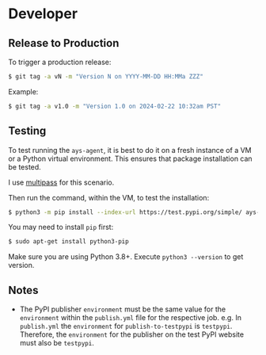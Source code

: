 # Developer

## Release to Production

To trigger a production release:

```bash
$ git tag -a vN -m "Version N on YYYY-MM-DD HH:MMa ZZZ"
```

Example:
```bash
$ git tag -a v1.0 -m "Version 1.0 on 2024-02-22 10:32am PST"
```

## Testing

To test running the `ays-agent`, it is best to do it on a fresh instance of a VM or a Python virtual environment. This ensures that package installation can be tested.

I use [multipass](https://multipass.run/install) for this scenario.

Then run the command, within the VM, to test the installation:

```bash
$ python3 -m pip install --index-url https://test.pypi.org/simple/ ays-agent
```

You may need to install `pip` first:

```bash
$ sudo apt-get install python3-pip
```

Make sure you are using Python 3.8+. Execute `python3 --version` to get version.

## Notes

- The PyPI publisher `environment` must be the same value for the `environment` within the `publish.yml` file for the respective job. e.g. In `publish.yml` the `environment` for `publish-to-testpypi` is `testpypi`. Therefore, the `environment` for the publisher on the test PyPI website must also be `testpypi`.


